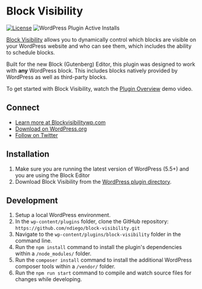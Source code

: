 # Block Visibility

[![License](https://img.shields.io/badge/license-GPL--2.0%2B-green.svg)](https://github.com/ndiego/block-visibility/blob/master/LICENSE.txt) ![WordPress Plugin Active Installs](https://img.shields.io/wordpress/plugin/installs/block-visibility?color=%23007cba&label=Active%20Installs&logo=wordpress&style=flat-square)

[Block Visibility](https://wordpress.org/plugins/block-visibility/) allows you to dynamically control which blocks are visible on your WordPress website and who can see them, which includes the ability to schedule blocks.

Built for the new Block (Gutenberg) Editor, this plugin was designed to work with **any** WordPress block. This includes blocks natively provided by WordPress as well as third-party blocks.

To get started with Block Visibility, watch the [Plugin Overview](https://www.youtube.com/watch?v=DdDwQCE7RNE) demo video.

## Connect
- [Learn more at Blockvisibilitywp.com](https://www.blockvisibilitywp.com/)
- [Download on WordPress.org](https://wordpress.org/plugins/block-visibility/)
- [Follow on Twitter](https://twitter.com/BlockVisibility)

## Installation

1. Make sure you are running the latest version of WordPress (5.5+) and you are using the Block Editor
2. Download Block Visibility from the [WordPress plugin directory](https://wordpress.org/plugins/block-visibility/).

## Development

1. Setup a local WordPress environment.
2. In the `wp-content/plugins` folder, clone the GitHub repository: `https://github.com/ndiego/block-visibility.git`
3. Navigate to the `wp-content/plugins/block-visibility` folder in the command line.
4. Run the `npm install` command to install the plugin's dependencies within a `/node_modules/` folder.
5. Run the `composer install` command to install the additional WordPress composer tools within a `/vendor/` folder.
5. Run the `npm run start` command to compile and watch source files for changes while developing.
